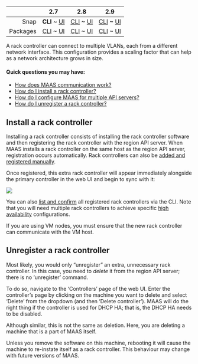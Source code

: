 <!-- deb-2-7-cli
||2.7|2.8|2.9|
|-----:|:-----:|:-----:|:-----:|
|Snap|[CLI](/t/rack-controllers-snap-2-7-cli/3054) ~ [UI](/t/rack-controllers-snap-2-7-ui/3055)|[CLI](/t/rack-controllers-snap-2-8-cli/3056) ~ [UI](/t/rack-controllers-snap-2-8-ui/3057)|[CLI](/t/rack-controllers-snap-2-9-cli/3058) ~ [UI](/t/rack-controllers-snap-2-9-ui/3059)|
|Packages|**CLI** ~ [UI](/t/rack-controllers-deb-2-7-ui/3061)|[CLI](/t/rack-controllers-deb-2-8-cli/3062) ~ [UI](/t/rack-controllers-deb-2-8-ui/3063)|[CLI](/t/rack-controllers-deb-2-9-cli/3064) ~ [UI](/t/rack-controllers-deb-2-9-ui/3065)|
 deb-2-7-cli -->

<!-- deb-2-7-ui
||2.7|2.8|2.9|
|-----:|:-----:|:-----:|:-----:|
|Snap|[CLI](/t/rack-controllers-snap-2-7-cli/3054) ~ [UI](/t/rack-controllers-snap-2-7-ui/3055)|[CLI](/t/rack-controllers-snap-2-8-cli/3056) ~ [UI](/t/rack-controllers-snap-2-8-ui/3057)|[CLI](/t/rack-controllers-snap-2-9-cli/3058) ~ [UI](/t/rack-controllers-snap-2-9-ui/3059)|
|Packages|[CLI](/t/rack-controllers-deb-2-7-cli/3060) ~ **UI**|[CLI](/t/rack-controllers-deb-2-8-cli/3062) ~ [UI](/t/rack-controllers-deb-2-8-ui/3063)|[CLI](/t/rack-controllers-deb-2-9-cli/3064) ~ [UI](/t/rack-controllers-deb-2-9-ui/3065)|
 deb-2-7-ui -->

<!-- deb-2-8-cli
||2.7|2.8|2.9|
|-----:|:-----:|:-----:|:-----:|
|Snap|[CLI](/t/rack-controllers-snap-2-7-cli/3054) ~ [UI](/t/rack-controllers-snap-2-7-ui/3055)|[CLI](/t/rack-controllers-snap-2-8-cli/3056) ~ [UI](/t/rack-controllers-snap-2-8-ui/3057)|[CLI](/t/rack-controllers-snap-2-9-cli/3058) ~ [UI](/t/rack-controllers-snap-2-9-ui/3059)|
|Packages|[CLI](/t/rack-controllers-deb-2-7-cli/3060) ~ [UI](/t/rack-controllers-deb-2-7-ui/3061)||**CLI** ~ [UI](/t/rack-controllers-deb-2-8-ui/3063)|[CLI](/t/rack-controllers-deb-2-9-cli/3064) ~ [UI](/t/rack-controllers-deb-2-9-ui/3065)|
 deb-2-8-cli -->

<!-- deb-2-8-ui
||2.7|2.8|2.9|
|-----:|:-----:|:-----:|:-----:|
|Snap|[CLI](/t/rack-controllers-snap-2-7-cli/3054) ~ [UI](/t/rack-controllers-snap-2-7-ui/3055)|[CLI](/t/rack-controllers-snap-2-8-cli/3056) ~ [UI](/t/rack-controllers-snap-2-8-ui/3057)|[CLI](/t/rack-controllers-snap-2-9-cli/3058) ~ [UI](/t/rack-controllers-snap-2-9-ui/3059)|
|Packages|[CLI](/t/rack-controllers-deb-2-7-cli/3060) ~ [UI](/t/rack-controllers-deb-2-7-ui/3061)|[CLI](/t/rack-controllers-deb-2-8-cli/3062) ~ **UI**|[CLI](/t/rack-controllers-deb-2-9-cli/3064) ~ [UI](/t/rack-controllers-deb-2-9-ui/3065)|
 deb-2-8-ui -->

<!-- deb-2-9-cli
||2.7|2.8|2.9|
|-----:|:-----:|:-----:|:-----:|
|Snap|[CLI](/t/rack-controllers-snap-2-7-cli/3054) ~ [UI](/t/rack-controllers-snap-2-7-ui/3055)|[CLI](/t/rack-controllers-snap-2-8-cli/3056) ~ [UI](/t/rack-controllers-snap-2-8-ui/3057)|[CLI](/t/rack-controllers-snap-2-9-cli/3058) ~ [UI](/t/rack-controllers-snap-2-9-ui/3059)|
|Packages|[CLI](/t/rack-controllers-deb-2-7-cli/3060) ~ [UI](/t/rack-controllers-deb-2-7-ui/3061)|[CLI](/t/rack-controllers-deb-2-8-cli/3062) ~ [UI](/t/rack-controllers-deb-2-8-ui/3063)||**CLI** ~ [UI](/t/rack-controllers-deb-2-9-ui/3065)|
 deb-2-9-cli -->

<!-- deb-2-9-ui
||2.7|2.8|2.9|
|-----:|:-----:|:-----:|:-----:|
|Snap|[CLI](/t/rack-controllers-snap-2-7-cli/3054) ~ [UI](/t/rack-controllers-snap-2-7-ui/3055)|[CLI](/t/rack-controllers-snap-2-8-cli/3056) ~ [UI](/t/rack-controllers-snap-2-8-ui/3057)|[CLI](/t/rack-controllers-snap-2-9-cli/3058) ~ [UI](/t/rack-controllers-snap-2-9-ui/3059)|
|Packages|[CLI](/t/rack-controllers-deb-2-7-cli/3060) ~ [UI](/t/rack-controllers-deb-2-7-ui/3061)|[CLI](/t/rack-controllers-deb-2-8-cli/3062) ~ [UI](/t/rack-controllers-deb-2-8-ui/3063)|[CLI](/t/rack-controllers-deb-2-9-cli/3064) ~ **UI**|
 deb-2-9-ui -->

||2.7|2.8|2.9|
|-----:|:-----:|:-----:|:-----:|
|Snap|**CLI** ~ [UI](/t/rack-controllers-snap-2-7-ui/3055)|[CLI](/t/rack-controllers-snap-2-8-cli/3056) ~ [UI](/t/rack-controllers-snap-2-8-ui/3057)|[CLI](/t/rack-controllers-snap-2-9-cli/3058) ~ [UI](/t/rack-controllers-snap-2-9-ui/3059)|
|Packages|[CLI](/t/rack-controllers-deb-2-7-cli/3060) ~ [UI](/t/rack-controllers-deb-2-7-ui/3061)|[CLI](/t/rack-controllers-deb-2-8-cli/3062) ~ [UI](/t/rack-controllers-deb-2-8-ui/3063)|[CLI](/t/rack-controllers-deb-2-9-cli/3064) ~ [UI](/t/rack-controllers-deb-2-9-ui/3065)|

<!-- snap-2-7-ui
||2.7|2.8|2.9|
|-----:|:-----:|:-----:|:-----:|
|Snap|[CLI](/t/rack-controllers-snap-2-7-cli/3054) ~ **UI**|[CLI](/t/rack-controllers-snap-2-8-cli/3056) ~ [UI](/t/rack-controllers-snap-2-8-ui/3057)|[CLI](/t/rack-controllers-snap-2-9-cli/3058) ~ [UI](/t/rack-controllers-snap-2-9-ui/3059)|
|Packages|[CLI](/t/rack-controllers-deb-2-7-cli/3060) ~ [UI](/t/rack-controllers-deb-2-7-ui/3061)|[CLI](/t/rack-controllers-deb-2-8-cli/3062) ~ [UI](/t/rack-controllers-deb-2-8-ui/3063)|[CLI](/t/rack-controllers-deb-2-9-cli/3064) ~ [UI](/t/rack-controllers-deb-2-9-ui/3065)|
 snap-2-7-ui -->

<!-- snap-2-8-cli
||2.7|2.8|2.9|
|-----:|:-----:|:-----:|:-----:|
|Snap|[CLI](/t/rack-controllers-snap-2-7-cli/3054) ~ [UI](/t/rack-controllers-snap-2-7-ui/3055)||**CLI** ~ [UI](/t/rack-controllers-snap-2-8-ui/3057)|[CLI](/t/rack-controllers-snap-2-9-cli/3058) ~ [UI](/t/rack-controllers-snap-2-9-ui/3059)|
|Packages|[CLI](/t/rack-controllers-deb-2-7-cli/3060) ~ [UI](/t/rack-controllers-deb-2-7-ui/3061)|[CLI](/t/rack-controllers-deb-2-8-cli/3062) ~ [UI](/t/rack-controllers-deb-2-8-ui/3063)|[CLI](/t/rack-controllers-deb-2-9-cli/3064) ~ [UI](/t/rack-controllers-deb-2-9-ui/3065)|
 snap-2-8-cli -->

<!-- snap-2-8-ui
||2.7|2.8|2.9|
|-----:|:-----:|:-----:|:-----:|
|Snap|[CLI](/t/rack-controllers-snap-2-7-cli/3054) ~ [UI](/t/rack-controllers-snap-2-7-ui/3055)|[CLI](/t/rack-controllers-snap-2-8-cli/3056) ~ **UI**|[CLI](/t/rack-controllers-snap-2-9-cli/3058) ~ [UI](/t/rack-controllers-snap-2-9-ui/3059)|
|Packages|[CLI](/t/rack-controllers-deb-2-7-cli/3060) ~ [UI](/t/rack-controllers-deb-2-7-ui/3061)|[CLI](/t/rack-controllers-deb-2-8-cli/3062) ~ [UI](/t/rack-controllers-deb-2-8-ui/3063)|[CLI](/t/rack-controllers-deb-2-9-cli/3064) ~ [UI](/t/rack-controllers-deb-2-9-ui/3065)|
 snap-2-8-ui -->

<!-- snap-2-9-cli
||2.7|2.8|2.9|
|-----:|:-----:|:-----:|:-----:|
|Snap|[CLI](/t/rack-controllers-snap-2-7-cli/3054) ~ [UI](/t/rack-controllers-snap-2-7-ui/3055)|[CLI](/t/rack-controllers-snap-2-8-cli/3056) ~ [UI](/t/rack-controllers-snap-2-8-ui/3057)||**CLI** ~ [UI](/t/rack-controllers-snap-2-9-ui/3059)|
|Packages|[CLI](/t/rack-controllers-deb-2-7-cli/3060) ~ [UI](/t/rack-controllers-deb-2-7-ui/3061)|[CLI](/t/rack-controllers-deb-2-8-cli/3062) ~ [UI](/t/rack-controllers-deb-2-8-ui/3063)|[CLI](/t/rack-controllers-deb-2-9-cli/3064) ~ [UI](/t/rack-controllers-deb-2-9-ui/3065)|
 snap-2-9-cli -->

<!-- snap-2-9-ui
||2.7|2.8|2.9|
|-----:|:-----:|:-----:|:-----:|
|Snap|[CLI](/t/rack-controllers-snap-2-7-cli/3054) ~ [UI](/t/rack-controllers-snap-2-7-ui/3055)|[CLI](/t/rack-controllers-snap-2-8-cli/3056) ~ [UI](/t/rack-controllers-snap-2-8-ui/3057)|[CLI](/t/rack-controllers-snap-2-9-cli/3058) ~ **UI**|
|Packages|[CLI](/t/rack-controllers-deb-2-7-cli/3060) ~ [UI](/t/rack-controllers-deb-2-7-ui/3061)|[CLI](/t/rack-controllers-deb-2-8-cli/3062) ~ [UI](/t/rack-controllers-deb-2-8-ui/3063)|[CLI](/t/rack-controllers-deb-2-9-cli/3064) ~ [UI](/t/rack-controllers-deb-2-9-ui/3065)|
 snap-2-9-ui -->

A rack controller can connect to multiple VLANs, each from a different network interface. This configuration provides a scaling factor that can help as a network architecture grows in size.

#### Quick questions you may have:

* [How does MAAS communication work?](/t/maas-communication/783)
* [How do I install a rack controller?](/t/rack-controllers/771#heading--install-a-rack-controller)
* [How do I configure MAAS for multiple API servers?](/t/high-availability/804#heading--multiple-region-endpoints)
* [How do I unregister a rack controller?](/t/rack-controllers/771#heading--unregister-a-rack-controller)

<h2 id="heading--install-a-rack-controller">Install a rack controller</h2>

Installing a rack controller consists of installing the rack controller software and then registering the rack controller with the region API server.  When MAAS installs a rack controller on the same host as the region API server, registration occurs automatically.  Rack controllers can also be [added and registered manually](/t/cli-advanced-tasks/793#heading--install-a-rack-controller).

Once registered, this extra rack controller will appear immediately alongside the primary controller in the web UI and begin to sync with it:

<a href="https://discourse.maas.io/uploads/default/original/1X/0a5f1d374a3e53235a83eb157163be49016e63b5.png" target = "_blank"><img src="https://discourse.maas.io/uploads/default/original/1X/0a5f1d374a3e53235a83eb157163be49016e63b5.png"></a> 

You can also [list and confirm](/t/cli-advanced-tasks/793#heading--list-rack-controllers) all registered rack controllers via the CLI.  Note that you will need multiple rack controllers to achieve specific [high availability](/t/high-availability/804) configurations.

<div class="p-notification">
<p class="p-notification__response">If you are using VM nodes, you must ensure that the new rack controller can communicate with the VM host.</p>
</div>

<h2 id="heading--unregister-a-rack-controller">Unregister a rack controller</h2>

Most likely, you would only “unregister” an extra, unnecessary rack controller.  In this case, you need to <em>delete</em> it from the region API server; there is no ‘unregister’ command.

To do so, navigate to the ‘Controllers’ page of the web UI. Enter the controller’s page by clicking on the machine you want to delete and select ‘Delete’ from the dropdown (and then ‘Delete controller’). MAAS will do the right thing if the controller is used for DHCP HA; that is, the DHCP HA needs to be disabled.

Although similar, this is not the same as deletion. Here, you are deleting a machine that is a part of MAAS itself.

<div class="p-notification">
<p class="p-notification__response">Unless you remove the software on this machine, rebooting it will cause the machine to re-instate itself as a rack controller. This behaviour may change with future versions of MAAS.</p>
</div>